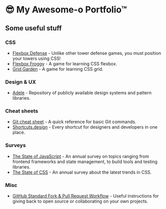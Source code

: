 # 😎 My Awesome-o Portfolio™

## Some useful stuff

### CSS

- [Flexbox Defense](http://www.flexboxdefense.com/) - Unlike other tower defense games, you must position your towers using CSS!
- [Flexbox Froggy](https://flexboxfroggy.com/) - A game for learning CSS flexbox.
- [Grid Garden](https://cssgridgarden.com/) - A game for learning CSS grid.

### Design & UX

- [Adele](https://adele.uxpin.com/) - Repository of publicly available design systems and pattern libraries.

### Cheat sheets

- [Git cheat sheet](https://www.atlassian.com/git/tutorials/atlassian-git-cheatsheet) - A quick reference for basic Git commands.
- [Shortcuts.design](https://shortcuts.design/) - Every shortcut for designers and developers in one place.

### Surveys

- [The State of JavaScript](https://stateofjs.com/) - An annual survey on topics ranging from frontend frameworks and state management, to build tools and testing libraries.
- [The State of CSS](https://stateofcss.com/) - An annual survey about the latest trends in CSS.

### Misc

- [GitHub Standard Fork & Pull Request Workflow](https://gist.github.com/Chaser324/ce0505fbed06b947d962) - Useful instructions for giving back to open source or collaborating on your own projects.
